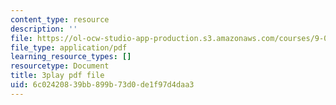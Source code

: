 ```yaml
---
content_type: resource
description: ''
file: https://ol-ocw-studio-app-production.s3.amazonaws.com/courses/9-00sc-introduction-to-psychology-fall-2011/6c02420839bb899b73d0de1f97d4daa3_QvK6YdFKMY8.pdf
file_type: application/pdf
learning_resource_types: []
resourcetype: Document
title: 3play pdf file
uid: 6c024208-39bb-899b-73d0-de1f97d4daa3
---
```

